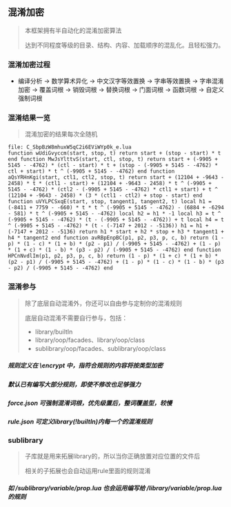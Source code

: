## 混淆加密

> 本框架拥有半自动化的混淆加密算法
>
> 达到不同程度等级的目录、结构、内容、加载顺序的混乱化。且轻松强力。

### 混淆加密过程

* 编译分析 -> 数学算术异化 -> 中文汉字等效置换 -> 字串等效置换 -> 字串混淆加密 -> 覆盖词根 -> 销毁词根 -> 替换词根 -> 门面词根 -> 函数词根 -> 自定义强制词根

### 混淆结果一览

> 混淆加密的结果每次全随机

```
file: C_SbpBzW8mhuxW5qC2i6EViWYp0k_e.lua
function wUdiGvyccm(start, stop, t) return start + (stop - start) * t end function MwJsYlttvS(start, ctl, stop, t) return start + (-9905 + 5145 - -4762) * (ctl - start) * t + (stop - (-9905 + 5145 - -4762) * ctl + start) * t ^ (-9905 + 5145 - -4762) end function aQsYRHnKgi(start, ctl1, ctl2, stop, t) return start + (12104 + -9643 - 2458) * t * (ctl1 - start) + (12104 + -9643 - 2458) * t ^ (-9905 + 5145 - -4762) * (ctl2 - (-9905 + 5145 - -4762) * ctl1 + start) + t ^ (12104 + -9643 - 2458) * (3 * (ctl1 - ctl2) + stop - start) end function uVYLPCSxqE(start, stop, tangent1, tangent2, t) local h1 = (-8411 + 7759 - -660) * t * t ^ (-9905 + 5145 - -4762) - (6884 + -6294 - 581) * t ^ (-9905 + 5145 - -4762) local h2 = h1 * -1 local h3 = t ^ (-9905 + 5145 - -4762) * (t - (-9905 + 5145 - -4762)) + t local h4 = t ^ (-9905 + 5145 - -4762) * (t - (-7147 + 2012 - -5136)) h1 = h1 + (-7147 + 2012 - -5136) return h1 * start + h2 * stop + h3 * tangent1 + h4 * tangent2 end function avRBpEnpBC(p1, p2, p3, p, c, b) return (1 - p) * (1 - c) * (1 + b) * (p2 - p1) / (-9905 + 5145 - -4762) + (1 - p) * (1 + c) * (1 - b) * (p3 - p2) / (-9905 + 5145 - -4762) end function HPCnNvdlIm(p1, p2, p3, p, c, b) return (1 - p) * (1 + c) * (1 + b) * (p2 - p1) / (-9905 + 5145 - -4762) + (1 - p) * (1 - c) * (1 - b) * (p3 - p2) / (-9905 + 5145 - -4762) end
```

### 混淆参与

> 除了底层自动混淆外，你还可以自由参与定制你的混淆规则
>
> 底层自动混淆不需要自行参与，包括：
> * library/builtIn
> * library/oop/facades、library/oop/class
> * sublibrary/oop/facades、sublibrary/oop/class

##### 规则定义在 \encrypt 中，指符合规则的内容将按类型加密

##### 默认已有编写大部分规则，即使不修改也足够强力

##### force.json 可强制混淆词根，优先级置后，整词覆盖型，较慢

##### rule.json 可定义library(!builtIn)内每一个的混淆规则

### sublibrary

> 子库就是用来拓展library的，所以当你正确放置对应位置的文件后
>
> 相关的子拓展也会自动运用rule里面的规则混淆

##### 如 /sublibrary/variable/prop.lua 也会运用编写给 /library/variable/prop.lua 的规则
